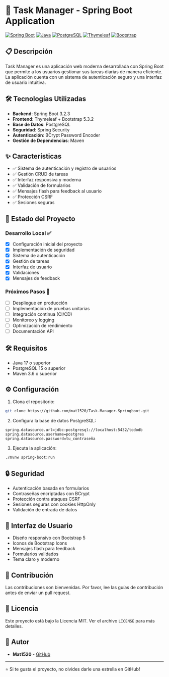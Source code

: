 # 🚀 Task Manager - Spring Boot Application

[![Spring Boot](https://img.shields.io/badge/Spring%20Boot-3.2.3-green.svg)](https://spring.io/projects/spring-boot)
[![Java](https://img.shields.io/badge/Java-17-orange.svg)](https://www.oracle.com/java/)
[![PostgreSQL](https://img.shields.io/badge/PostgreSQL-15-blue.svg)](https://www.postgresql.org/)
[![Thymeleaf](https://img.shields.io/badge/Thymeleaf-3.1-green.svg)](https://www.thymeleaf.org/)
[![Bootstrap](https://img.shields.io/badge/Bootstrap-5.3.2-purple.svg)](https://getbootstrap.com/)

## 📋 Descripción
Task Manager es una aplicación web moderna desarrollada con Spring Boot que permite a los usuarios gestionar sus tareas diarias de manera eficiente. La aplicación cuenta con un sistema de autenticación seguro y una interfaz de usuario intuitiva.

## 🛠️ Tecnologías Utilizadas
- **Backend**: Spring Boot 3.2.3
- **Frontend**: Thymeleaf + Bootstrap 5.3.2
- **Base de Datos**: PostgreSQL
- **Seguridad**: Spring Security
- **Autenticación**: BCrypt Password Encoder
- **Gestión de Dependencias**: Maven

## ✨ Características
- ✅ Sistema de autenticación y registro de usuarios
- ✅ Gestión CRUD de tareas
- ✅ Interfaz responsiva y moderna
- ✅ Validación de formularios
- ✅ Mensajes flash para feedback al usuario
- ✅ Protección CSRF
- ✅ Sesiones seguras

## 🚀 Estado del Proyecto
### Desarrollo Local ✅
- [x] Configuración inicial del proyecto
- [x] Implementación de seguridad
- [x] Sistema de autenticación
- [x] Gestión de tareas
- [x] Interfaz de usuario
- [x] Validaciones
- [x] Mensajes de feedback

### Próximos Pasos 🚧
- [ ] Despliegue en producción
- [ ] Implementación de pruebas unitarias
- [ ] Integración continua (CI/CD)
- [ ] Monitoreo y logging
- [ ] Optimización de rendimiento
- [ ] Documentación API

## 🛠️ Requisitos
- Java 17 o superior
- PostgreSQL 15 o superior
- Maven 3.6 o superior

## ⚙️ Configuración
1. Clona el repositorio:
```bash
git clone https://github.com/mat1520/Task-Manager-Springboot.git
```

2. Configura la base de datos PostgreSQL:
```properties
spring.datasource.url=jdbc:postgresql://localhost:5432/tododb
spring.datasource.username=postgres
spring.datasource.password=tu_contraseña
```

3. Ejecuta la aplicación:
```bash
./mvnw spring-boot:run
```

## 🔒 Seguridad
- Autenticación basada en formularios
- Contraseñas encriptadas con BCrypt
- Protección contra ataques CSRF
- Sesiones seguras con cookies HttpOnly
- Validación de entrada de datos

## 📱 Interfaz de Usuario
- Diseño responsivo con Bootstrap 5
- Iconos de Bootstrap Icons
- Mensajes flash para feedback
- Formularios validados
- Tema claro y moderno

## 🤝 Contribución
Las contribuciones son bienvenidas. Por favor, lee las guías de contribución antes de enviar un pull request.

## 📄 Licencia
Este proyecto está bajo la Licencia MIT. Ver el archivo `LICENSE` para más detalles.

## 👥 Autor
- **Mat1520** - [GitHub](https://github.com/mat1520)

---
⭐️ Si te gusta el proyecto, no olvides darle una estrella en GitHub! 